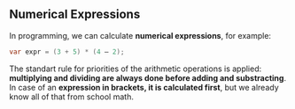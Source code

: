 ## Numerical Expressions

In programming, we can calculate **numerical expressions**, for example:

```csharp
var expr = (3 + 5) * (4 – 2);
```

The standart rule for priorities of the arithmetic operations is applied: **multiplying and dividing are always done before adding and substracting**. In case of an **expression in brackets, it is calculated first**, but we already know all of that from school math.

